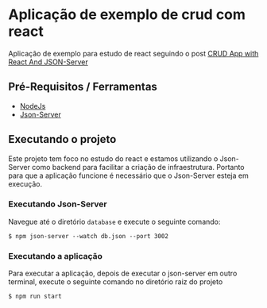 # Aplicação de exemplo de crud com react
Aplicação de exemplo para estudo de react seguindo o post [CRUD App with React And JSON-Server](https://medium.com/weekly-webtips/use-react-with-json-server-and-create-simple-crud-app-b2bf58cd4558)

## Pré-Requisitos / Ferramentas
- [NodeJs](https://nodejs.org/en/download/)
- [Json-Server](https://github.com/typicode/json-server)

## Executando o projeto
Este projeto tem foco no estudo do react e estamos utilizando o Json-Server como backend para facilitar a criação de infraestrutura. Portanto para que a aplicação funcione é necessário que o Json-Server esteja em execução. 

### Executando Json-Server
Navegue até o diretório `database` e execute o seguinte comando:
```
$ npm json-server --watch db.json --port 3002
```

### Executando a aplicação
Para executar a aplicação, depois de executar o json-server em outro terminal, execute o seguinte comando no diretório raiz do projeto
```
$ npm run start
```

